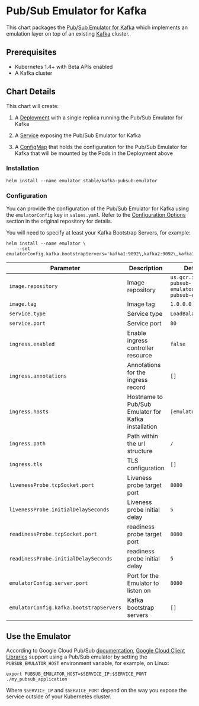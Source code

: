 # Pub/Sub Emulator for Kafka

This chart packages the [Pub/Sub Emulator for
Kafka](https://github.com/GoogleCloudPlatform/kafka-pubsub-emulator) which
implements an emulation layer on top of an existing
[Kafka](https://kafka.apache.org/) cluster.

## Prerequisites
* Kubernetes 1.4+ with Beta APIs enabled
* A Kafka cluster


## Chart Details
This chart will create:

1. A
   [Deployment](https://kubernetes.io/docs/concepts/workloads/controllers/deployment/)
   with a single replica running the Pub/Sub Emulator for Kafka

2. A
   [Service](https://kubernetes.io/docs/concepts/services-networking/service/)
   exposing the Pub/Sub Emulator for Kafka

3. A [ConfigMap](https://kubernetes.io/docs/tutorials/configuration/) that
   holds the configuration for the Pub/Sub Emulator for Kafka that will be
   mounted by the Pods in the Deployment above

### Installation

```
helm install --name emulator stable/kafka-pubsub-emulator
```

### Configuration

You can provide the configuration of the Pub/Sub Emulator for Kafka using the
`emulatorConfig` key in `values.yaml`. Refer to the [Configuration
Options](https://github.com/GoogleCloudPlatform/kafka-pubsub-emulator#configuration-options)
section in the original repository for details.

You will need to specify at least your Kafka Bootstrap Servers, for example:

```
helm install --name emulator \
    --set emulatorConfig.kafka.bootstrapServers='kafka1:9092\,kafka2:9092\,kafka3:9092'
```

|Parameter|Description|Default|
| - | - | - |
| `image.repository` | Image repository | `us.gcr.io/kafka-pubsub-emulator/kafka-pubsub-emulator`
| `image.tag` | Image tag | `1.0.0.0`
| `service.type` | Service type | `LoadBalancer`
| `service.port` | Service port | `80`
| `ingress.enabled` | Enable ingress controller resource | `false`
| `ingress.annotations` | Annotations for the ingress record | `[]`
| `ingress.hosts` | Hostname to Pub/Sub Emulator for Kafka installation | `[emulator.local]`
| `ingress.path` | Path within the url structure | `/`
| `ingress.tls ` | TLS configuration | `[]`
| `livenessProbe.tcpSocket.port`| Liveness probe target port | `8080`
| `livenessProbe.initialDelaySeconds`| Liveness probe initial delay | `5`
| `readinessProbe.tcpSocket.port`| readiness probe target port | `8080`
| `readinessProbe.initialDelaySeconds`| readiness probe initial delay | `5`
| `emulatorConfig.server.port` | Port for the Emulator to listen on | `8080`
| `emulatorConfig.kafka.bootstrapServers` | Kafka bootstrap servers | `[]`

## Use the Emulator

According to Google Cloud Pub/Sub
[documentation](https://cloud.google.com/pubsub/docs/emulator), [Google Cloud
Client
Libraries](https://cloud.google.com/pubsub/docs/reference/libraries#gcloud-libraries)
support using a Pub/Sub emulator by setting the `PUBSUB_EMULATOR_HOST`
environment variable, for example, on Linux:
```
export PUBSUB_EMULATOR_HOST=$SERVICE_IP:$SERVICE_PORT
./my_pubsub_application
```
Where `$SERVICE_IP` and `$SERVICE_PORT` depend on the way you expose the
service outside of your Kubernetes cluster.
